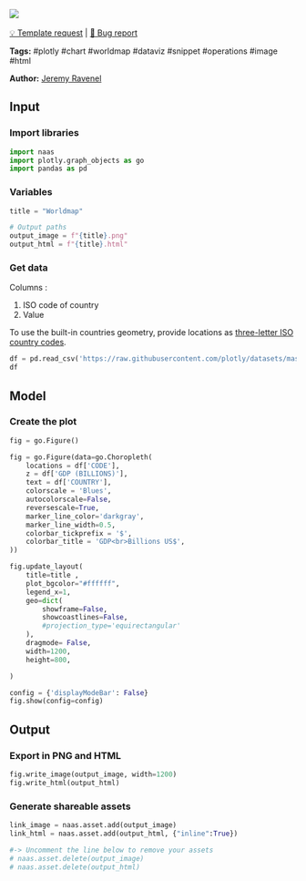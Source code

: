 <a href="https://app.naas.ai/user-redirect/naas/downloader?url=https://raw.githubusercontent.com/jupyter-naas/awesome-notebooks/master/Plotly/Plotly_Create_Mapchart_world.ipynb" target="_parent"><img src="https://naasai-public.s3.eu-west-3.amazonaws.com/open_in_naas.svg"/></a><br><br><a href="https://github.com/jupyter-naas/awesome-notebooks/issues/new?assignees=&labels=&template=template-request.md&title=Tool+-+Action+of+the+notebook+">💡 Template request</a> | <a href="https://github.com/jupyter-naas/awesome-notebooks/issues/new?assignees=&labels=bug&template=bug_report.md&title=Plotly+-+Create+Mapchart+world:+Error+short+description">🚨 Bug report</a>

**Tags:** #plotly #chart #worldmap #dataviz #snippet #operations #image #html

**Author:** [Jeremy Ravenel](https://www.linkedin.com/in/ACoAAAJHE7sB5OxuKHuzguZ9L6lfDHqw--cdnJg/)

## Input

### Import libraries


```python
import naas
import plotly.graph_objects as go
import pandas as pd
```

### Variables


```python
title = "Worldmap"

# Output paths
output_image = f"{title}.png"
output_html = f"{title}.html"
```

### Get data
Columns :
1. ISO code of country    
2. Value

To use the built-in countries geometry, provide locations as [three-letter ISO country codes](https://en.wikipedia.org/wiki/ISO_3166-1_alpha-3).


```python
df = pd.read_csv('https://raw.githubusercontent.com/plotly/datasets/master/2014_world_gdp_with_codes.csv')
df
```

## Model

### Create the plot


```python
fig = go.Figure()

fig = go.Figure(data=go.Choropleth(
    locations = df['CODE'],
    z = df['GDP (BILLIONS)'],
    text = df['COUNTRY'],
    colorscale = 'Blues',
    autocolorscale=False,
    reversescale=True,
    marker_line_color='darkgray',
    marker_line_width=0.5,
    colorbar_tickprefix = '$',
    colorbar_title = 'GDP<br>Billions US$',
))

fig.update_layout(
    title=title ,
    plot_bgcolor="#ffffff",
    legend_x=1,
    geo=dict(
        showframe=False,
        showcoastlines=False,
        #projection_type='equirectangular'
    ),
    dragmode= False,
    width=1200,
    height=800,

)

config = {'displayModeBar': False}
fig.show(config=config)
```

## Output

### Export in PNG and HTML


```python
fig.write_image(output_image, width=1200)
fig.write_html(output_html)
```

### Generate shareable assets


```python
link_image = naas.asset.add(output_image)
link_html = naas.asset.add(output_html, {"inline":True})

#-> Uncomment the line below to remove your assets
# naas.asset.delete(output_image)
# naas.asset.delete(output_html)
```
